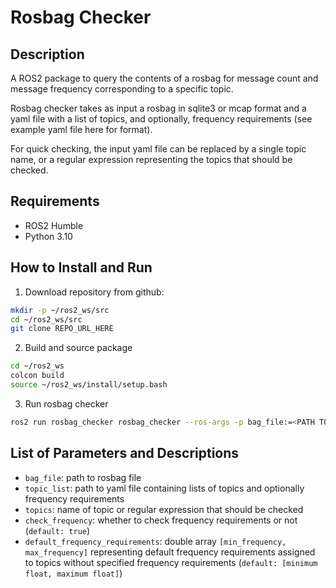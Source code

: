 # Rosbag Checker

## Description
A ROS2 package to query the contents of a rosbag for message count and message frequency corresponding to a specific topic. 

Rosbag checker takes as input a rosbag in sqlite3 or mcap format and a yaml file with a list of topics, and optionally, frequency requirements (see example yaml file here for format).

For quick checking, the input yaml file can be replaced by a single topic name, or a regular expression representing the topics that should be checked.

## Requirements
- ROS2 Humble
- Python 3.10

## How to Install and Run
1. Download repository from github:

```bash
mkdir -p ~/ros2_ws/src
cd ~/ros2_ws/src
git clone REPO_URL_HERE
```

2. Build and source package

```bash
cd ~/ros2_ws
colcon build
source ~/ros2_ws/install/setup.bash
```

3. Run rosbag checker

```bash
ros2 run rosbag_checker rosbag_checker --ros-args -p bag_file:=<PATH TO ROSBAG FILE> -p topic_list:=<PATH TO INPUT YAML FILE>
```

## List of Parameters and Descriptions
- `bag_file`: path to rosbag file
- `topic_list`: path to yaml file containing lists of topics and optionally frequency requirements
- `topics`: name of topic or regular expression that should be checked
- `check_frequency`: whether to check frequency requirements or not (`default: true`)
- `default_frequency_requirements`: double array `[min_frequency, max_frequency]` representing default frequency requirements assigned to topics without specified frequency requirements (`default: [minimum float, maximum float]`)